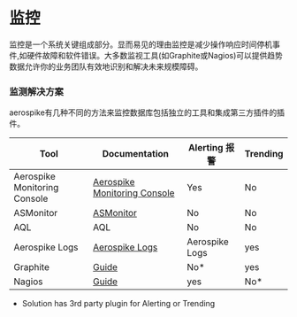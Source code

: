 # 监控

监控是一个系统关键组成部分。显而易见的理由监控是减少操作响应时间停机事件,如硬件故障和软件错误。大多数监视工具(如Graphite或Nagios)可以提供趋势数据允许你的业务团队有效地识别和解决未来规模障碍。

### 监测解决方案
aerospike有几种不同的方法来监控数据库包括独立的工具和集成第三方插件的插件。


| Tool | Documentation | Alerting 报警 |Trending|
| -- | -- | -- | -- |
| Aerospike Monitoring Console |[ Aerospike Monitoring Console](http://www.aerospike.com/docs/amc) | Yes | No |
| ASMonitor | [ASMonitor](http://www.aerospike.com/docs/tools/asmonitor/) | No | No |
| AQL | AQL | No | No |
| Aerospike Logs | [Aerospike Logs](http://www.aerospike.com/docs/operations/monitor/latency/) | Aerospike Logs | yes |
| Graphite| [Guide ](http://www.aerospike.com/docs/operations/monitor/graphite/)| No* | yes |
| Nagios | [Guide](http://www.aerospike.com/docs/operations/monitor/nagios/) | yes | No* |

* Solution has 3rd party plugin for Alerting or Trending